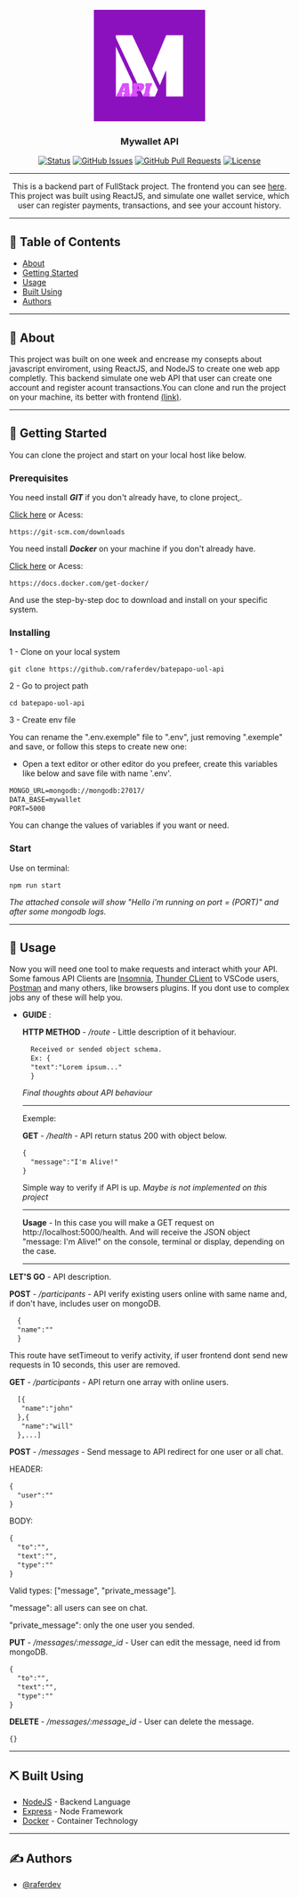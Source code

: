 <p align="center">
 <img width=200px height=200px src="./readme.png" alt="Project logo">
</p>

<h3 align="center">Mywallet API</h3>

<div align="center">

[![Status](https://img.shields.io/badge/status-closed-red.svg)]()
[![GitHub Issues](https://img.shields.io/github/issues/raferdev/mywallet-back.svg)](https://github.com//raferdev/mywallet-back/issues)
[![GitHub Pull Requests](https://img.shields.io/github/issues-pr/kylelobo/The-Documentation-Compendium.svg)](https://github.com/raferdev/mywallet-back/pulls)
[![License](https://img.shields.io/badge/license-MIT-blue.svg)](/LICENSE)

</div>

---

<p align="center"> 
This is a backend part of FullStack project. The frontend you can see <a href="https://github.com/raferdev/mywallet-front">here</a>. This project was built using ReactJS, and simulate one wallet service, which user can register payments, transactions, and see your account history.
</p>

---

## 📝 Table of Contents

- [About](#about)
- [Getting Started](#getting_started)
- [Usage](#usage)
- [Built Using](#built_using)
- [Authors](#authors)

---

## 🧐 About <a name = "about"></a>

This project was built on one week and encrease my consepts about javascript enviroment, using ReactJS, and NodeJS to create one web app completly. This backend simulate one web API that user can create one account and register acount transactions.You can clone and run the project on your machine, its better with frontend <a href="https://github.com/raferdev/mywallet-back">(link)</a>.

---

## 🏁 Getting Started <a name = "getting_started"></a>

You can clone the project and start on your local host like below.

### Prerequisites
You need install ***GIT*** if you don't already have, to clone project,.

<a href="https://git-scm.com/downloads">Click here</a> or Acess: 

```
https://git-scm.com/downloads
```


You need install ***Docker*** on your machine if you don't already have.

<a href="https://docs.docker.com/get-docker">Click here</a> or Acess: 
```
https://docs.docker.com/get-docker/
```
And use the step-by-step doc to download and install on your specific system.

### Installing

1 - Clone on your local system

 ```
 git clone https://github.com/raferdev/batepapo-uol-api
 ```

2 - Go to project path 

```
cd batepapo-uol-api
```

3 - Create env file

You can rename the ".env.exemple" file to ".env", just removing ".exemple" and save, or follow this steps to create new one:

- Open a text editor or other editor do you prefeer, create this variables like below and save file with name '.env'.


 ```
MONGO_URL=mongodb://mongodb:27017/
DATA_BASE=mywallet
PORT=5000
```
You can change the values of variables if you want or need.

### Start

Use on terminal:
```
npm run start
```
*The attached console will show "Hello i'm running on port = (PORT)" and after some mongodb logs.*

---
## 🎈 Usage <a name="usage"></a>

Now you will need one tool to make requests and interact whith your API. Some famous API Clients are <a href="https://insomnia.rest/download">Insomnia</a>, <a href="https://marketplace.visualstudio.com/items?itemName=rangav.vscode-thunder-client">Thunder CLient</a> to VSCode users, <a href="https://www.postman.com/">Postman</a> and many others, like browsers plugins. If you dont use to complex jobs any of these will help you.

- **GUIDE** : 

    **HTTP METHOD** - */route* -  Little description of it behaviour.

  ```
    Received or sended object schema.
    Ex: {
    "text":"Lorem ipsum..."
    }
  ```
  *Final thoughts about API behaviour*

  ---
  Exemple:

  **GET** - */health* - API return status 200 with object below.
  ```
  {
    "message":"I'm Alive!"
  }
  ```
  Simple way to verify if API is up. *Maybe is not implemented on this project*
  
  ---
  **Usage** - In this case you will make a GET request on http://localhost:5000/health. And will receive the JSON object "message: I'm Alive!" on the console, terminal or display, depending on the case.
  
  ---

**LET'S GO** - API description.

**POST** - */participants* - API verify existing users online with same name and, if don't have, includes user on mongoDB.

```
  {
  "name":""
  }
```
This route have setTimeout to verify activity, if user frontend dont send new requests in 10 seconds, this user are removed.

**GET** - */participants* - API return one array with online users.
```
  [{
   "name":"john"
  },{
   "name":"will"
  },...]
```
**POST** - */messages* - Send message to API redirect for one user or all chat.

HEADER:
```
{
  "user":""
}
```
 BODY:
```
{
  "to":"",
  "text":"",
  "type":""
}
```
Valid types: ["message", "private_message"].

"message": all users can see on chat.

"private_message": only the one user you sended.

**PUT** - */messages/:message_id* - User can edit the message, need id from mongoDB.

```
{
  "to":"",
  "text":"",
  "type":""
}
```
**DELETE** - */messages/:message_id* - User can delete the message.
```
{}
```


---

## ⛏️ Built Using <a name = "built_using"></a>

- [NodeJS](https://nodejs.org/en/docs/) - Backend Language
- [Express](https://expressjs.com/pt-br/) - Node Framework
- [Docker](https://www.docker.com/) - Container Technology


---
## ✍️ Authors <a name = "authors"></a>

- [@raferdev](https://github.com/raferdev)
